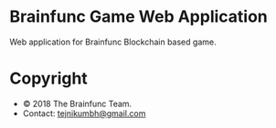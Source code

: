 # Brainfunc Game Web Application
Web application for Brainfunc Blockchain based game.


# Copyright
- © 2018 The Brainfunc Team.
- Contact: tejnikumbh@gmail.com
